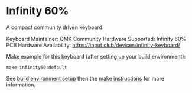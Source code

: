 Infinity 60%
============

A compact community driven keyboard.

Keyboard Maintainer: QMK Community
Hardware Supported: Infinity 60% PCB
Hardware Availability: https://input.club/devices/infinity-keyboard/

Make example for this keyboard (after setting up your build environment):

    make infinity60:default

See [build environment setup](https://docs.qmk.fm/build_environment_setup.html) then the [make instructions](https://docs.qmk.fm/make_instructions.html) for more information.
